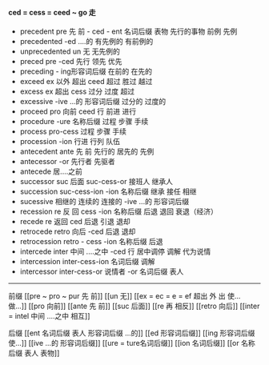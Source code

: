 ####  ced = cess = ceed ~ go 走
- precedent   pre 先 前 - ced - ent 名词后缀 表物  先行的事物 前例 先例
- precedented -ed ....的 有先例的 有前例的
- unprecedented un 无 无先例的 
- preced pre -ced 先行 领先 优先
- preceding - ing形容词后缀 在前的 在先的
- exceed ex 以外  超出 ceed  超过 胜过  越过
- excess  ex 超出 cess 过分 过度  超过 
- excessive -ive ...的 形容词后缀 过分的  过度的
- proceed  pro 向前 ceed 行   前进 进行 
- procedure -ure 名称后缀   过程 步骤 手续
- process pro-cess 过程 步骤 手续
- procession -ion  行进  行列 队伍
- antecedent  ante 先 前  先行的 居先的 先例
- antecessor -or 先行者 先驱者
- antecede 居....之前
- successor  suc 后面 suc-cess-or 接班人 继承人
- succession suc-cess-ion -ion 名称后缀 继承 接任  相继
- sucessive 相继的 连续的 连接的 -ive ...的 形容词后缀
- recession  re 反 回  cess -ion 名称后缀 后退 退回  衰退（经济）
- recede  re 返回 ced 后退 引退 退却
- retrocede  retro  向后 -ced 后退 退却
- retrocession retro - cess -ion 名称后缀 后退
- intercede  inter 中间 ....之中 -ced 行 居中调停  调解 代为说情
- intercession inter-cess-ion 名词后缀 调解
- intercessor inter-cess-or  说情者 -or 名词后缀 表人


---

前缀
[[pre  ~ pro ~ pur 先 前]]
[[un 无]]
[[ex  = ec = e = ef 超出 外 出 使... 做...]]
[[pro 向前]]
[[ante 先 前]]
[[suc 后面]]
[[re  再  相反]]
[[retro  向后]]
[[inter = intel 中间 ....之中 相互]]

后缀
[[ent 名词后缀  表人 形容词后缀 ...的]]
[[ed 形容词后缀]]
[[ing 形容词后缀  使...]]
[[ive ...的 形容词后缀]]
[[ure = ture名词后缀]]
[[ion  名词后缀]]
[[or 名称后缀 表人 表物]]
